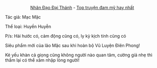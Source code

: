 <div align="center">


[Nhân Đạo Đại Thánh](https://truyenchuhub.com/truyen/Nhan-dao-dai-Thanh) - [Top truyện đam mỹ hay nhất](https://truyenchuhub.com/danhsach/truyen-dam-my-hay)
</div>

Tác giả: Mạc Mặc

Thể loại: Huyền Huyễn

P/s: Hài hước có, cảm động cũng có, ly kỳ kịch tính cũng có

Siêu phẩm mới của lão Mặc sau khi hoàn bộ Vũ Luyện Điên Phong!

Kẻ yếu khàn cả giọng cũng không người nào quan tâm, cường giả nhẹ thì thầm lại có thể xâm nhập lòng người!

